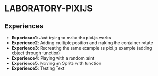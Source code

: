 # LABORATORY-PIXIJS

## Experiences

- **Experience1**: Just trying to make the pixi.js works
- **Experience2**: Adding multiple position and making the container rotate
- **Experience3**: Recreating the same example as pixi.js example (adding object through function)
- **Experience4**: Playing with a random teint
- **Experience5**: Moving an Sprite with function
- **Experience5**: Testing Text

